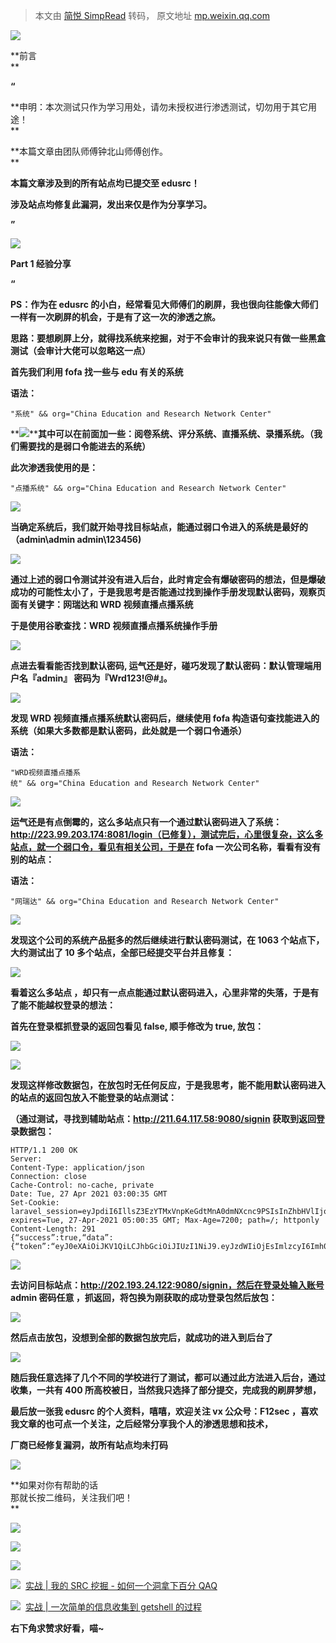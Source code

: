 > 本文由 [简悦 SimpRead](http://ksria.com/simpread/) 转码， 原文地址 [mp.weixin.qq.com](https://mp.weixin.qq.com/s/1LEN5rYhDrH7qGRIWuTlUA)

**![](https://mmbiz.qpic.cn/mmbiz_png/OBLmObCsZtRhFM3KeDj0QMtHtS04jFyCfsXLsRytlX5oAxgTNL5dYAAe5swJaOREVqksBqdUW8nzibErssPRu5w/640?wx_fmt=png)**

**前言  
**

**“**

**申明：本次测试只作为学习用处，请勿未授权进行渗透测试，切勿用于其它用途！  
**

**本篇文章由团队师傅钟北山师傅创作。  
**

**本篇文章涉及到的所有站点均已提交至 edusrc！**

**涉及站点均修复此漏洞，发出来仅是作为分享学习。**

**”**

**![](https://mmbiz.qpic.cn/mmbiz_png/OBLmObCsZtRhFM3KeDj0QMtHtS04jFyCfsXLsRytlX5oAxgTNL5dYAAe5swJaOREVqksBqdUW8nzibErssPRu5w/640?wx_fmt=png)**

******Part 1 经验分享******

  

**“**

**PS：作为在 edusrc 的小白，经常看见大师傅们的刷屏，我也很向往能像大师们一样有一次刷屏的机会，于是有了这一次的渗透之旅。**

**思路：要想刷屏上分，就得找系统来挖掘，对于不会审计的我来说只有做一些黑盒测试（会审计大佬可以忽略这一点）**

**首先我们利用 fofa 找一些与 edu 有关的系统**

**语法：**

```
"系统" && org="China Education and Research Network Center"
```

**![](https://mmbiz.qpic.cn/mmbiz_jpg/EWF7rQrfibGZqnIort6QdIKib7MDuqkaKEEFkZRG4szEyeuHNx4YOUaEo3IvjLcrXf62r0ibU5octY7DXOFZkoiaOw/640?wx_fmt=jpeg)****其中可以在前面加一些：阅卷系统、评分系统、直播系统、录播系统。（我们需要找的是弱口令能进去的系统）**

**此次渗透我使用的是：**

```
"点播系统" && org="China Education and Research Network Center"
```

**![](https://mmbiz.qpic.cn/mmbiz_jpg/EWF7rQrfibGZqnIort6QdIKib7MDuqkaKE9ydGpHiaqXgbMBL7bdowxqOr3nxxMtH8SGHUOibyjjs6ngnICjpMiamvg/640?wx_fmt=jpeg)**

**当确定系统后，我们就开始寻找目标站点，能通过弱口令进入的系统是最好的（admin\admin admin\123456)**

**![](https://mmbiz.qpic.cn/mmbiz_jpg/EWF7rQrfibGZqnIort6QdIKib7MDuqkaKEIibano1KicJZDRP33xGaUx5YlCv0biaCQpk9XI8a8hrpjK30bxPac8Z5A/640?wx_fmt=jpeg)**

**通过上述的弱口令测试并没有进入后台，此时肯定会有爆破密码的想法，但是爆破成功的可能性太小了，于是我思考是否能通过找到操作手册发现默认密码，观察页面有关键字：网瑞达和 WRD 视频直播点播系统**

**于是使用谷歌查找：WRD 视频直播点播系统操作手册**

**![](https://mmbiz.qpic.cn/mmbiz_jpg/EWF7rQrfibGZqnIort6QdIKib7MDuqkaKEKia9Qhic08yWpzjicCTGaK1RYoEJ4wHsJiaicGXw7XWxhVs4xnUdI8YDsJg/640?wx_fmt=jpeg)**

**点进去看看能否找到默认密码, 运气还是好，碰巧发现了默认密码：默认管理端用户名『****admin****』 密码为『****Wrd123!@#****』。**

**![](https://mmbiz.qpic.cn/mmbiz_jpg/EWF7rQrfibGZqnIort6QdIKib7MDuqkaKEwzrzJYqWt5eYTOZ1BbicNezdiapX6icgYA2PuX1iaT1EhyY8LZzouQ3FWw/640?wx_fmt=jpeg)**

**发现 WRD 视频直播点播系统默认密码后，继续使用 fofa 构造语句查找能进入的系统（如果大多数都是默认密码，此处就是一个弱口令通杀）**

**语法：**

```
"WRD视频直播点播系统" && org="China Education and Research Network Center"
```

**![](https://mmbiz.qpic.cn/mmbiz_jpg/EWF7rQrfibGZqnIort6QdIKib7MDuqkaKE9FQhOhgdSj1GB7aDcR8pp5xrDDdo2TDzpazw5W0xXL3ksialtQOyo7g/640?wx_fmt=jpeg)**

  
**运气还是有点倒霉的，这么多站点只有一个通过默认密码进入了系统：http://223.99.203.174:8081/login（已修复），测试完后，心里很复杂，这么多站点，就一个弱口令，看见有相关公司，于是在 fofa 一次公司名称，看看有没有别的站点：**

**语法：**

```
"网瑞达" && org="China Education and Research Network Center"
```

**![](https://mmbiz.qpic.cn/mmbiz_jpg/EWF7rQrfibGZqnIort6QdIKib7MDuqkaKEN0v6l7XBOibc098BT0rMDdo3B2qEEFeNONxdRNfW860lrYaQW3v779Q/640?wx_fmt=jpeg)**

**发现这个公司的系统产品挺多的然后继续进行默认密码测试，在 1063 个站点下，大约测试出了 10 多个站点，全部已经提交平台并且修复：**

**![](https://mmbiz.qpic.cn/mmbiz_jpg/EWF7rQrfibGZqnIort6QdIKib7MDuqkaKESMa5XrKtueMyn5YOicCZ9OfhiaFoic0z2FfEib7AiaZgR3PM4hQPTB3xotw/640?wx_fmt=jpeg)**

**看着这么多站点 ，却只有一点点能通过默认密码进入，心里非常的失落，于是有了能不能越权登录的想法：**

**首先在登录框抓登录的返回包看见 false, 顺手修改为 true, 放包：**

**![](https://mmbiz.qpic.cn/mmbiz_jpg/EWF7rQrfibGZqnIort6QdIKib7MDuqkaKE8F3LuhkvU9UhzzwRGwAuXiaQlfq21jSFb0BNcSFNJNKLvOJufLR4VNQ/640?wx_fmt=jpeg)**

**![](https://mmbiz.qpic.cn/mmbiz_jpg/EWF7rQrfibGZqnIort6QdIKib7MDuqkaKEArPm2CpKWExB4bwMvjdsohKMsERBYlvy8dvia0knp14nrhusN1zhnKw/640?wx_fmt=jpeg)**

**发现这样修改数据包，在放包时无任何反应，于是我思考，能不能用默认密码进入的站点的返回包放入不能登录的站点测试：**

**（通过测试，寻找到辅助站点：http://211.64.117.58:9080/signin 获取到返回登录数据包：**

```
HTTP/1.1 200 OK
Server:
Content-Type: application/json
Connection: close
Cache-Control: no-cache, private
Date: Tue, 27 Apr 2021 03:00:35 GMT
Set-Cookie: laravel_session=eyJpdiI6IllsZ3EzYTMxVnpKeGdtMnA0dmNXcnc9PSIsInZhbHVlIjoiREJQQ2VIbVNhXC9VVE1hWEZ2NTdpa1lralZ6dXRxT0JnNkwzd3JrSEJqMHBlZ001YXhzNFp0MGpvdE9TN0h1TkNQQW94YWFiWlFxbFNBOVpEVUVaVVBnPT0iLCJtYWMiOiI2MTRkYjYyNjA0YzRlNTk3MjczYjYwMzEzMDZiN2M1NDg5ZmY1MTAzODIxM2E3ZjM2NDc5Njc3ZWU4MTdmMDI5In0%3D; expires=Tue, 27-Apr-2021 05:00:35 GMT; Max-Age=7200; path=/; httponly
Content-Length: 291
{“success”:true,“data”:{“token”:“eyJ0eXAiOiJKV1QiLCJhbGciOiJIUzI1NiJ9.eyJzdWIiOjEsImlzcyI6Imh0dHA6Ly8yMTEuNjQuMTE3LjU4OjkwODAvYXBpL3NpZ25pbiIsImlhdCI6MTYxOTQ5MjQzNSwiZXhwIjoxNjE5NTA2ODM1LCJuYmYiOjE2MTk0OTI0MzUsImp0aSI6Ik5RUWtScEZOOUE4Y1d6bWEifQ.U2tsG3rqnt8Qe1lX9rHR1HmHBJlS5mOBOmKkInF_GaM”}}
```

**![](https://mmbiz.qpic.cn/mmbiz_jpg/EWF7rQrfibGZqnIort6QdIKib7MDuqkaKEib54IiathHcPsTUV6SW6j5SjsIT1BKiciaWf1ibKR3ZQxLasyBkHuD84boQ/640?wx_fmt=jpeg)**

**去访问目标站点：http://202.193.24.122:9080/signin，然后在登录处输入账号 admin 密码任意 ，抓返回，将包换为刚获取的成功登录包然后放包：**

**![](https://mmbiz.qpic.cn/mmbiz_jpg/EWF7rQrfibGZqnIort6QdIKib7MDuqkaKETPKdhCXmZ1PLYY67aeFTQjcQKj1Q4sJkNyLOMHjdDMQg62drae30rw/640?wx_fmt=jpeg)**

**然后点击放包，没想到全部的数据包放完后，就成功的进入到后台了**

**![](https://mmbiz.qpic.cn/mmbiz_jpg/EWF7rQrfibGZqnIort6QdIKib7MDuqkaKEAaEQsYAticjiben7qdK5n5Zx9BVt89I6LhXt751OiaF4Rwkps3icuzozYQ/640?wx_fmt=jpeg)**

**随后我任意选择了几个不同的学校进行了测试，都可以通过此方法进入后台，通过收集，一共有 400 所高校被日，当然我只选择了部分提交，完成我的刷屏梦想，**

**最后放一张我 edusrc 的个人资料，嘻嘻，欢迎关注 vx 公众号：F12sec ，喜欢我文章的也可点一个关注，之后经常分享我个人的渗透思想和技术，**

**厂商已经修复漏洞，故所有站点均未打码**

**![](https://mmbiz.qpic.cn/mmbiz_jpg/EWF7rQrfibGZqnIort6QdIKib7MDuqkaKEtPJlzS4F6mbPBI55sBMPrKvedILEpCuybxcUz73uFcBetdTu8UwZ3w/640?wx_fmt=jpeg)**

  

**如果对你有帮助的话  
那就长按二维码，关注我们吧！  
**

**![](https://mmbiz.qpic.cn/mmbiz_png/Qx4WrVJtMVKBxb9neP6JKNK0OicjoME4RvV4HnTL7ky0RhCNB0jrJ66pBDHlSpSBIeBOqCrOTaWZ2GNWv466WNg/640?wx_fmt=png)**

**![](https://mmbiz.qpic.cn/mmbiz_jpg/EWF7rQrfibGYIzeAryXG89shFicuMUhR5eYdoSEffib7WmrGvGmSPpdvYfpGIA7YGKFMoF1IrXutHXuD8tBBbAYJg/640?wx_fmt=jpeg)**

**![](https://mmbiz.qpic.cn/mmbiz_png/wKOZZiacmHTc9LIKRXddrzz6MosLdiaH4EQNQgzsrSXHObdAia8yeIlLz6MbK9FxNDr44G7FNb2DBufqkjpwiczAibA/640?wx_fmt=png)**

**![](https://mmbiz.qpic.cn/mmbiz_gif/b96CibCt70iaaJcib7FH02wTKvoHALAMw4fK0c7kH8Aa77gpMcYib3IVwvicSKgwrRupZFeUBUExiaYwOvagt09602icg/640?wx_fmt=gif)**  [实战 | 我的 SRC 挖掘 - 如何一个洞拿下百分 QAQ](http://mp.weixin.qq.com/s?__biz=Mzg5NjU3NzE3OQ==&mid=2247485758&idx=1&sn=cafc83acbfd9de667bdceb85c04b9d77&chksm=c07fb2caf7083bdc18f1beae464118405003a18aa47aa6edbf51929a7da1ff47042a8b2190ae&scene=21#wechat_redirect)

[](http://mp.weixin.qq.com/s?__biz=Mzg5NjU3NzE3OQ==&mid=2247485586&idx=1&sn=148764c1aab126a76b0c459ec67dc1f8&chksm=c07fb366f7083a70301714c87c8d09d3ee2c0dd2567360a46e87372c62a0f0415074ca06631a&scene=21#wechat_redirect)

![](https://mmbiz.qpic.cn/mmbiz_gif/b96CibCt70iaaJcib7FH02wTKvoHALAMw4fK0c7kH8Aa77gpMcYib3IVwvicSKgwrRupZFeUBUExiaYwOvagt09602icg/640?wx_fmt=gif)  [实战 | 一次简单的信息收集到 getshell 的过程](http://mp.weixin.qq.com/s?__biz=Mzg5NjU3NzE3OQ==&mid=2247485252&idx=1&sn=88464e7c793a168d7f1c2506414c1695&chksm=c07fbcb0f70835a6a768376c3ee586e384b4e314d59aedaed0c04a2d6c9237e7314205e0f9dc&scene=21#wechat_redirect)  

**右下角求赞求好看，喵~**